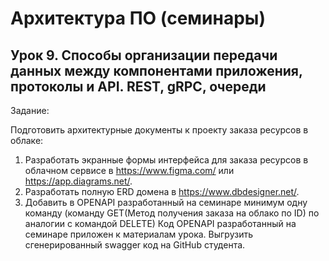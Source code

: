 # Архитектура ПО (семинары)
## Урок 9. Способы организации передачи данных между компонентами приложения, протоколы и API. REST, gRPC, очереди
Задание: 

Подготовить архитектурные документы к проекту заказа ресурсов в облаке: 
1) Разработать экранные формы интерфейса для заказа ресурсов в облачном сервисе в https://www.figma.com/ или https://app.diagrams.net/.
2) Разработать полную ERD домена в https://www.dbdesigner.net/.
3) Добавить в OPENAPI разработанный на семинаре минимум одну команду (команду GET(Метод получения заказа на облако по ID) по аналогии с командой DELETE) Код OPENAPI разработанный на семинаре приложен к материалам урока.
Выгрузить сгенерированный swagger код на GitHub студента.